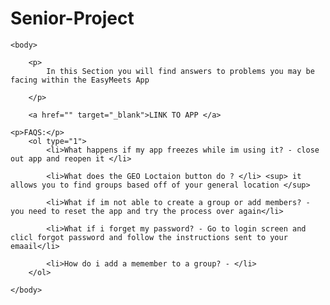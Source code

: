 # Senior-Project


<html>
	<head>
		<title>EASY MEETS FAQ</title>
	</head>

	<body>

		<p>
			In this Section you will find answers to problems you may be facing within the EasyMeets App

		</p>

		<a href="" target="_blank">LINK TO APP </a>

	<p>FAQS:</p>
		<ol type="1">
			<li>What happens if my app freezes while im using it? - close out app and reopen it </li>

			<li>What does the GEO Loctaion button do ? </li> <sup> it allows you to find groups based off of your general location </sup>

			<li>What if im not able to create a group or add members? - you need to reset the app and try the process over again</li>

			<li>What if i forget my password? - Go to login screen and clicl forgot password and follow the instructions sent to your emaail</li>

			<li>How do i add a memember to a group? - </li>
		</ol>

	</body>
</html>
